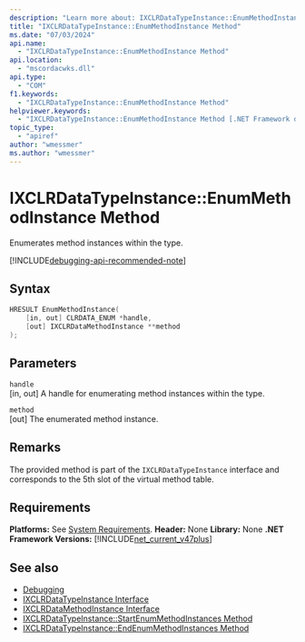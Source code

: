 ```yaml
---
description: "Learn more about: IXCLRDataTypeInstance::EnumMethodInstance Method"
title: "IXCLRDataTypeInstance::EnumMethodInstance Method"
ms.date: "07/03/2024"
api.name:
  - "IXCLRDataTypeInstance::EnumMethodInstance Method"
api.location:
  - "mscordacwks.dll"
api.type:
  - "COM"
f1.keywords:
  - "IXCLRDataTypeInstance::EnumMethodInstance Method"
helpviewer.keywords:
  - "IXCLRDataTypeInstance::EnumMethodInstance Method [.NET Framework debugging]"
topic_type:
  - "apiref"
author: "wmessmer"
ms.author: "wmessmer"
---
```

# IXCLRDataTypeInstance::EnumMethodInstance Method

Enumerates method instances within the type.

[!INCLUDE[debugging-api-recommended-note](../../../../includes/debugging-api-recommended-note.md)]

## Syntax

```cpp
HRESULT EnumMethodInstance(
    [in, out] CLRDATA_ENUM *handle,
    [out] IXCLRDataMethodInstance **method
);
```

## Parameters

`handle`\
[in, out] A handle for enumerating method instances within the type.

`method`\
[out] The enumerated method instance.

## Remarks

The provided method is part of the `IXCLRDataTypeInstance` interface and corresponds to the 5th slot of the virtual method table.

## Requirements

**Platforms:** See [System Requirements](../../get-started/system-requirements.md).
**Header:** None
**Library:** None
**.NET Framework Versions:** [!INCLUDE[net_current_v47plus](../../../../includes/net-current-v47plus.md)]

## See also

- [Debugging](index.md)
- [IXCLRDataTypeInstance Interface](ixclrdatatypeinstance-interface.md)
- [IXCLRDataMethodInstance Interface](ixclrdatamethodinstance-interface.md)
- [IXCLRDataTypeInstance::StartEnumMethodInstances Method](ixclrdatatypeinstance-startenummethodinstances-method.md)
- [IXCLRDataTypeInstance::EndEnumMethodInstances Method](ixclrdatatypeinstance-endenummethodinstances-method.md)
